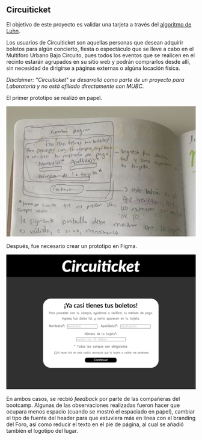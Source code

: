 
## Circuiticket

El objetivo de este proyecto es validar una tarjeta a través del [algoritmo de Luhn](https://es.wikipedia.org/wiki/Algoritmo_de_Luhn).

Los usuarios de Circuiticket son aquellas personas que desean adquirir boletos para algún concierto, fiesta o espectáculo que se lleve a cabo en el Multiforo Urbano Bajo Circuito, pues todos los eventos que se realicen en el recinto estarán agrupados en su sitio web y podrán comprarlos desde allí, sin necesidad de dirigírse a páginas externas o algúna locación física.  

_Disclaimer: "Circuiticket" se desarrolló como parte de un proyecto para Laboratoria y no está afiliado directamente con MUBC._

El primer prototipo se realizó en papel.  

![prototipo realizado en papel y lápiz](images\prototipo-papel.PNG)

Después, fue necesario crear un prototipo en Figma.  

![prototipo realizado en figma](images\prototipo-figma.PNG)

En ambos casos, se recbió _feedback_ por parte de las compañeras del bootcamp. Algunas de las observaciones realizadas fueron hacer que ocupara menos espacio (cuando se mostró el espaciado en papel), cambiar el tipo de fuente del header para que estuviera más en línea con el branding del Foro, así como reducir el texto en el pie de página, al cual se añadió también el logotipo del lugar.  
